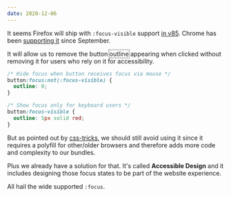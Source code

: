 ```yaml
---
date: 2020-12-06
---
```


It seems Firefox will ship with `:focus-visible` support [in v85](https://bugzilla.mozilla.org/show_bug.cgi?id=1445482).
Chrome has been [supporting it](https://blog.chromium.org/2020/09/chrome-86-improved-focus-highlighting.html) since September.

It will allow us to remove the button <span style="outline: 2px dotted gray">outline</span> appearing when clicked without removing it for users who rely on it for accessibility.

```css
/* Hide focus when button receives focus via mouse */
button:focus:not(:focus-visible) {
  outline: 0;
}

/* Show focus only for keyboard users */
button:focus-visible {
  outline: 5px solid red;  
}
```

But as pointed out by [css-tricks](https://css-tricks.com/focusing-on-focus-styles/#one-step-forward-one-step-back), we should still avoid using it since it requires a polyfill for other/older browsers and therefore adds more code and complexity to our bundles.

Plus we already have a solution for that. It's called **Accessible Design** and it includes designing those focus states to be part of the website experience.

All hail the wide supported `:focus`.
